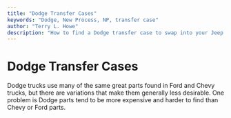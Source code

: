 ```yaml
---
title: "Dodge Transfer Cases"
keywords: "Dodge, New Process, NP, transfer case"
author: "Terry L. Howe"
description: "How to find a Dodge transfer case to swap into your Jeep.  Generally, Dodge trucks are a lot harder to find and parts are more expensive than parts you could find for a GM or Ford truck, but you never know."
---
```

# Dodge Transfer Cases

Dodge trucks use many of the same great parts found in Ford and Chevy trucks, but there are variations that make them generally less desirable. One problem is Dodge parts tend to be more expensive and harder to find than Chevy or Ford parts.